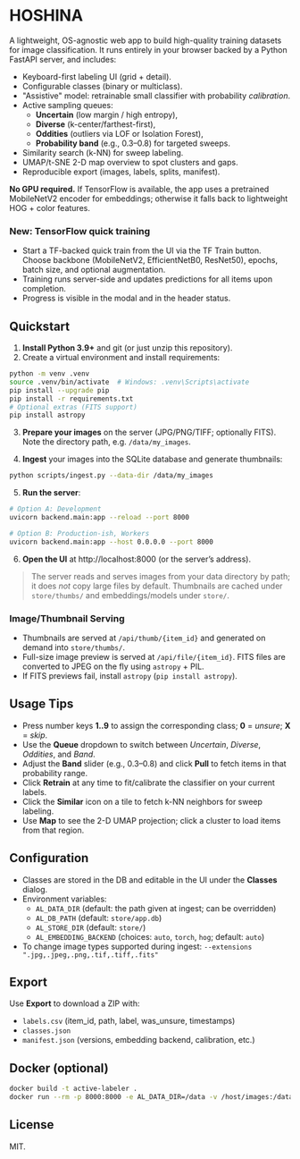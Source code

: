 
# HOSHINA

A lightweight, OS-agnostic web app to build high-quality training datasets for image classification.
It runs entirely in your browser backed by a Python FastAPI server, and includes:

- Keyboard-first labeling UI (grid + detail).
- Configurable classes (binary or multiclass).
- "Assistive" model: retrainable small classifier with probability *calibration*.
- Active sampling queues:
  - **Uncertain** (low margin / high entropy),
  - **Diverse** (k-center/farthest-first),
  - **Oddities** (outliers via LOF or Isolation Forest),
  - **Probability band** (e.g., 0.3–0.8) for targeted sweeps.
- Similarity search (k-NN) for sweep labeling.
- UMAP/t-SNE 2-D map overview to spot clusters and gaps.
- Reproducible export (images, labels, splits, manifest).

**No GPU required.** If TensorFlow is available, the app uses a pretrained MobileNetV2 encoder for embeddings; otherwise it falls back to lightweight HOG + color features.

### New: TensorFlow quick training

- Start a TF-backed quick train from the UI via the TF Train button. Choose backbone (MobileNetV2, EfficientNetB0, ResNet50), epochs, batch size, and optional augmentation.
- Training runs server-side and updates predictions for all items upon completion.
- Progress is visible in the modal and in the header status.

## Quickstart

1) **Install Python 3.9+** and git (or just unzip this repository).
2) Create a virtual environment and install requirements:

```bash
python -m venv .venv
source .venv/bin/activate  # Windows: .venv\Scripts\activate
pip install --upgrade pip
pip install -r requirements.txt
# Optional extras (FITS support)
pip install astropy
```

3) **Prepare your images** on the server (JPG/PNG/TIFF; optionally FITS). Note the directory path, e.g. `/data/my_images`.

4) **Ingest** your images into the SQLite database and generate thumbnails:

```bash
python scripts/ingest.py --data-dir /data/my_images
```

5) **Run the server**:

```bash
# Option A: Development
uvicorn backend.main:app --reload --port 8000

# Option B: Production-ish, Workers
uvicorn backend.main:app --host 0.0.0.0 --port 8000
```

6) **Open the UI** at http://localhost:8000 (or the server’s address).

> The server reads and serves images from your data directory by path; it does *not* copy large files by default.
> Thumbnails are cached under `store/thumbs/` and embeddings/models under `store/`.

### Image/Thumbnail Serving

- Thumbnails are served at `/api/thumb/{item_id}` and generated on demand into `store/thumbs/`.
- Full-size image preview is served at `/api/file/{item_id}`. FITS files are converted to JPEG on the fly using `astropy` + PIL.
- If FITS previews fail, install `astropy` (`pip install astropy`).

## Usage Tips

- Press number keys **1..9** to assign the corresponding class; **0** = *unsure*; **X** = *skip*.
- Use the **Queue** dropdown to switch between *Uncertain*, *Diverse*, *Oddities*, and *Band*.
- Adjust the **Band** slider (e.g., 0.3–0.8) and click **Pull** to fetch items in that probability range.
- Click **Retrain** at any time to fit/calibrate the classifier on your current labels.
- Click the **Similar** icon on a tile to fetch k-NN neighbors for sweep labeling.
- Use **Map** to see the 2-D UMAP projection; click a cluster to load items from that region.

## Configuration

- Classes are stored in the DB and editable in the UI under the **Classes** dialog.
- Environment variables:
  - `AL_DATA_DIR` (default: the path given at ingest; can be overridden)
  - `AL_DB_PATH` (default: `store/app.db`)
  - `AL_STORE_DIR` (default: `store/`)
  - `AL_EMBEDDING_BACKEND` (choices: `auto`, `torch`, `hog`; default: `auto`)
- To change image types supported during ingest: `--extensions ".jpg,.jpeg,.png,.tif,.tiff,.fits"`

## Export

Use **Export** to download a ZIP with:
- `labels.csv` (item_id, path, label, was_unsure, timestamps)
- `classes.json`
- `manifest.json` (versions, embedding backend, calibration, etc.)

## Docker (optional)

```bash
docker build -t active-labeler .
docker run --rm -p 8000:8000 -e AL_DATA_DIR=/data -v /host/images:/data active-labeler
```


## License

MIT.
